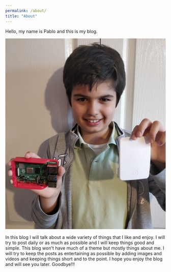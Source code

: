 ```yaml
---
permalink: /about/
title: "About"
---
```


Hello, my name is Pablo and this is my blog.

<div align="center">
  <img src="/assets/images/pablo-full.jpg" width="510" height="600" />
</div>

In this blog I will talk about a wide variety of things that I like and enjoy. I will try to post daily or as much as possible and I will keep things good and simple. This blog won't have much of a theme but mostly things about me. I will try to keep the posts as entertaining as possible by adding images and videos and keeping things short and to the point. I hope you enjoy the blog and will see you later. Goodbye!!!  
